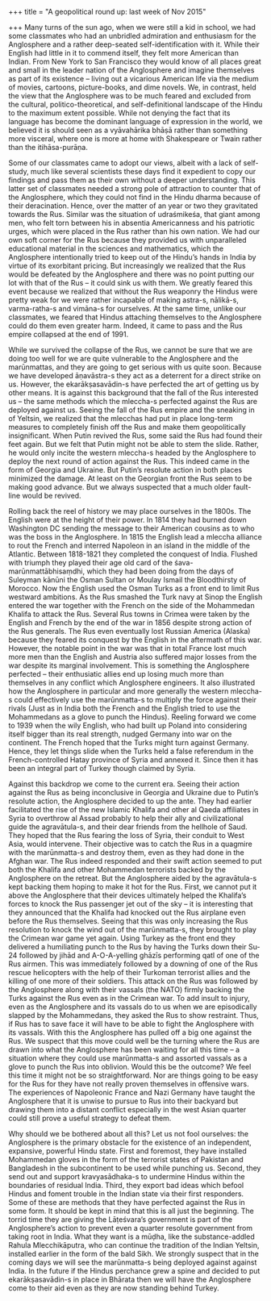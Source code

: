 +++
title = "A geopolitical round up: last week of Nov 2015"

+++
Many turns of the sun ago, when we were still a kid in school, we had
some classmates who had an unbridled admiration and enthusiasm for the
Anglosphere and a rather deep-seated self-identification with it. While
their English had little in it to commend itself, they felt more
American than Indian. From New York to San Francisco they would know of
all places great and small in the leader nation of the Anglosphere and
imagine themselves as part of its existence – living out a vicarious
American life via the medium of movies, cartoons, picture-books, and
dime novels. We, in contrast, held the view that the Anglosphere was to
be much feared and excluded from the cultural, politico-theoretical, and
self-definitional landscape of the Hindu to the maximum extent possible.
While not denying the fact that its language has become the dominant
language of expression in the world, we believed it is should seen as a
vyāvahārika bhāṣā rather than something more visceral, where one is more
at home with Shakespeare or Twain rather than the itihāsa-purāṇa.

Some of our classmates came to adopt our views, albeit with a lack of
self-study, much like several scientists these days find it expedient to
copy our findings and pass them as their own without a deeper
understanding. This latter set of classmates needed a strong pole of
attraction to counter that of the Anglosphere, which they could not find
in the Hindu dharma because of their deracination. Hence, over the
matter of an year or two they gravitated towards the Rus. Similar was
the situation of udraśmikeśa, that giant among men, who felt torn
between his in absentia Americanness and his patriotic urges, which were
placed in the Rus rather than his own nation. We had our own soft corner
for the Rus because they provided us with unparalleled educational
material in the sciences and mathematics, which the Anglosphere
intentionally tried to keep out of the Hindu’s hands in India by virtue
of its exorbitant pricing. But increasingly we realized that the Rus
would be defeated by the Anglosphere and there was no point putting our
lot with that of the Rus – it could sink us with them. We greatly feared
this event because we realized that without the Rus weaponry the Hindus
were pretty weak for we were rather incapable of making astra-s,
nālikā-s, varma-ratha-s and vimāna-s for ourselves. At the same time,
unlike our classmates, we feared that Hindus attaching themselves to the
Anglosphere could do them even greater harm. Indeed, it came to pass and
the Rus empire collapsed at the end of 1991.

While we survived the collapse of the Rus, we cannot be sure that we are
doing too well for we are quite vulnerable to the Anglosphere and the
marūnmattas, and they are going to get serious with us quite soon.
Because we have developed āṇavāstra-s they act as a deterrent for a
direct strike on us. However, the ekarākṣasavādin-s have perfected the
art of getting us by other means. It is against this background that the
fall of the Rus interested us – the same methods which the mleccha-s
perfected against the Rus are deployed against us. Seeing the fall of
the Rus empire and the sneaking in of Yeltsin, we realized that the
mlecchas had put in place long-term measures to completely finish off
the Rus and make them geopolitically insignificant. When Putin revived
the Rus, some said the Rus had found their feet again. But we felt that
Putin might not be able to stem the slide. Rather, he would only
incite the western mleccha-s headed by the Anglosphere to deploy the
next round of action against the Rus. This indeed came in the form of
Georgia and Ukraine. But Putin’s resolute action in both places
minimized the damage. At least on the Georgian front the Rus seem to be
making good advance. But we always suspected that a much older
fault-line would be revived.

Rolling back the reel of history we may place ourselves in the 1800s.
The English were at the height of their power. In 1814 they had burned
down Washington DC sending the message to their American cousins as to
who was the boss in the Anglosphere. In 1815 the English lead a mleccha
alliance to rout the French and interred Napoleon in an island in the
middle of the Atlantic. Between 1818-1821 they completed the conquest of
India. Flushed with triumph they played their age old card of the
śava-marūnmattābhisaṃdhi, which they had been doing from the days of
Suleyman kānūni the Osman Sultan or Moulay Ismail the Bloodthirsty of
Morocco. Now the English used the Osman Turks as a front end to limit
Rus westward ambitions. As the Rus smashed the Turk navy at Sinop the
English entered the war together with the French on the side of the
Mohammedan Khalifa to attack the Rus. Several Rus towns in Crimea were
taken by the English and French by the end of the war in 1856 despite
strong action of the Rus generals. The Rus even eventually lost Russian
America (Alaska) because they feared its conquest by the English in the
aftermath of this war. However, the notable point in the war was that in
total France lost much more men than the English and Austria also
suffered major losses from the war despite its marginal involvement.
This is something the Anglosphere perfected – their enthusiatic allies
end up losing much more than themselves in any conflict which
Anglosphere engineers. It also illustrated how the Anglosphere in
particular and more generally the western mleccha-s could effectively
use the marūnmatta-s to multiply the force against their rivals (Just as
in India both the French and the English tried to use the Mohammedans as
a glove to punch the Hindus). Reeling forward we come to 1939 when the
wily English, who had built up Poland into considering itself bigger
than its real strength, nudged Germany into war on the continent. The
French hoped that the Turks might turn against Germany. Hence, they let
things slide when the Turks held a false referendum in the
French-controlled Hatay province of Syria and annexed it. Since then it
has been an integral part of Turkey though claimed by Syria.

Against this backdrop we come to the current era. Seeing their action
against the Rus as being inconclusive in Georgia and Ukraine due to
Putin’s resolute action, the Anglosphere decided to up the ante. They
had earlier facilitated the rise of the new Islamic Khalifa and other al
Qaeda affiliates in Syria to overthrow al Assad probably to help their
ally and civilizational guide the agravātula-s, and their dear friends
from the hellhole of Saud. They hoped that the Rus fearing the loss of
Syria, their conduit to West Asia, would intervene. Their objective was
to catch the Rus in a quagmire with the marūnmatta-s and destroy them,
even as they had done in the Afghan war. The Rus indeed responded and
their swift action seemed to put both the Khalifa and other Mohammedan
terrorists backed by the Anglosphere on the retreat. But the Anglosphere
aided by the agravātula-s kept backing them hoping to make it hot for
the Rus. First, we cannot put it above the Anglosphere that their
devices ultimately helped the Khalifa’s forces to knock the Rus
passenger jet out of the sky – it is interesting that they announced
that the Khalifa had knocked out the Rus airplane even before the Rus
themselves. Seeing that this was only increasing the Rus resolution to
knock the wind out of the marūnmatta-s, they brought to play the Crimean
war game yet again. Using Turkey as the front end they delivered a
humiliating punch to the Rus by having the Turks down their Su-24
followed by jihād and A-O-A-yelling ghāzīs performing qatl of one of the
Rus airmen. This was immediately followed by a downing of one of the Rus
rescue helicopters with the help of their Turkoman terrorist allies and
the killing of one more of their soldiers. This attack on the Rus was
followed by the Anglosphere along with their vassals (the NATO) firmly
backing the Turks against the Rus even as in the Crimean war. To add
insult to injury, even as the Anglosphere and its vassals do to us when
we are episodically slapped by the Mohammedans, they asked the Rus to
show restraint. Thus, if Rus has to save face it will have to be able to
fight the Anglosphere with its vassals. With this the Anglosphere has
pulled off a big one against the Rus. We suspect that this move could
well be the turning where the Rus are drawn into what the Anglosphere
has been waiting for all this time – a situation where they could use
marūnmatta-s and assorted vassals as a glove to punch the Rus into
oblivion. Would this be the outcome? We feel this time it might not be
so straightforward. Nor are things going to be easy for the Rus for they
have not really proven themselves in offensive wars. The experiences of
Napoleonic France and Nazi Germany have taught the Anglosphere that it
is unwise to pursue to Rus into their backyard but drawing them into a
distant conflict especially in the west Asian quarter could still prove
a useful strategy to defeat them.

Why should we be bothered about all this? Let us not fool ourselves: the
Anglosphere is the primary obstacle for the existence of an independent,
expansive, powerful Hindu state. First and foremost, they have installed
Mohammedan gloves in the form of the terrorist states of Pakistan and
Bangladesh in the subcontinent to be used while punching us. Second,
they send out and support kravyasādhaka-s to undermine Hindus within the
boundaries of residual India. Third, they export bad ideas which befool
Hindus and foment trouble in the Indian state via their first
responders. Some of these are methods that they have perfected against
the Rus in some form. It should be kept in mind that this is all just
the beginning. The torrid time they are giving the Lāṭeśvara’s
government is part of the Anglosphere’s action to prevent even a quarter
resolute government from taking root in India. What they want is a
mūḍha, like the substance-addled Rahula Mlecchikāputra, who can
continue the tradition of the Indian Yeltsin, installed earlier in the
form of the bald Sikh. We strongly suspect that in the coming days we
will see the marūnmatta-s being deployed against against India. In the
future if the Hindus perchance grew a spine and decided to put
ekarākṣasavādin-s in place in Bhārata then we will have the
Anglosphere come to their aid even as they are now standing behind
Turkey.

